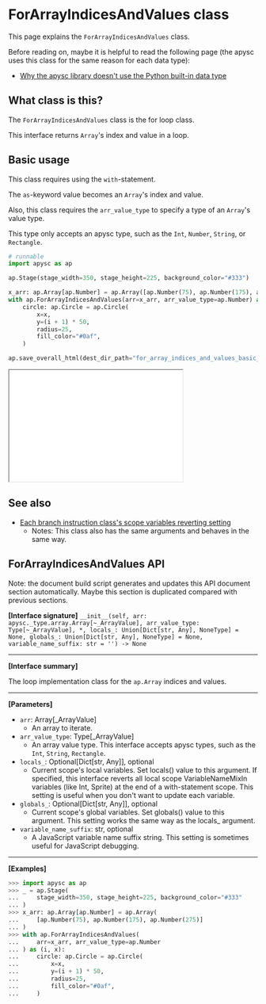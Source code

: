 # ForArrayIndicesAndValues class

This page explains the `ForArrayIndicesAndValues` class.

Before reading on, maybe it is helpful to read the following page (the apysc uses this class for the same reason for each data type):

- [Why the apysc library doesn't use the Python built-in data type](why_apysc_doesnt_use_python_builtin_data_type.md)

## What class is this?

The `ForArrayIndicesAndValues` class is the for loop class.

This interface returns `Array`'s index and value in a loop.

## Basic usage

This class requires using the `with`-statement.

The `as`-keyword value becomes an `Array`'s index and value.

Also, this class requires the `arr_value_type` to specify a type of an `Array`'s value type.

This type only accepts an apysc type, such as the `Int`, `Number`, `String`, or `Rectangle`.

```py
# runnable
import apysc as ap

ap.Stage(stage_width=350, stage_height=225, background_color="#333")

x_arr: ap.Array[ap.Number] = ap.Array([ap.Number(75), ap.Number(175), ap.Number(275)])
with ap.ForArrayIndicesAndValues(arr=x_arr, arr_value_type=ap.Number) as (i, x):
    circle: ap.Circle = ap.Circle(
        x=x,
        y=(i + 1) * 50,
        radius=25,
        fill_color="#0af",
    )

ap.save_overall_html(dest_dir_path="for_array_indices_and_values_basic_usage_1/")
```

<iframe src="static/for_array_indices_and_values_basic_usage_1/index.html" width="350" height="225"></iframe>

## See also

- [Each branch instruction class's scope variables reverting setting](branch_instruction_variables_reverting_setting.md)
  - Notes: This class also has the same arguments and behaves in the same way.

## ForArrayIndicesAndValues API

<!-- Docstring: apysc._loop.for_array_indices_and_values.ForArrayIndicesAndValues.__init__ -->

<span class="inconspicuous-txt">Note: the document build script generates and updates this API document section automatically. Maybe this section is duplicated compared with previous sections.</span>

**[Interface signature]** `__init__(self, arr: apysc._type.array.Array[~_ArrayValue], arr_value_type: Type[~_ArrayValue], *, locals_: Union[Dict[str, Any], NoneType] = None, globals_: Union[Dict[str, Any], NoneType] = None, variable_name_suffix: str = '') -> None`<hr>

**[Interface summary]**

The loop implementation class for the `ap.Array` indices and values.<hr>

**[Parameters]**

- `arr`: Array[_ArrayValue]
  - An array to iterate.
- `arr_value_type`: Type[_ArrayValue]
  - An array value type. This interface accepts apysc types, such as the `Int`, `String`, `Rectangle`.
- `locals_`: Optional[Dict[str, Any]], optional
  - Current scope's local variables. Set locals() value to this argument. If specified, this interface reverts all local scope VariableNameMixIn variables (like Int, Sprite) at the end of a with-statement scope. This setting is useful when you don't want to update each variable.
- `globals_`: Optional[Dict[str, Any]], optional
  - Current scope's global variables. Set globals() value to this argument. This setting works the same way as the locals_ argument.
- `variable_name_suffix`: str, optional
  - A JavaScript variable name suffix string. This setting is sometimes useful for JavaScript debugging.

<hr>

**[Examples]**

```py
>>> import apysc as ap
>>> _ = ap.Stage(
...     stage_width=350, stage_height=225, background_color="#333"
... )
>>> x_arr: ap.Array[ap.Number] = ap.Array(
...     [ap.Number(75), ap.Number(175), ap.Number(275)]
... )
>>> with ap.ForArrayIndicesAndValues(
...     arr=x_arr, arr_value_type=ap.Number
... ) as (i, x):
...     circle: ap.Circle = ap.Circle(
...         x=x,
...         y=(i + 1) * 50,
...         radius=25,
...         fill_color="#0af",
...     )
```
